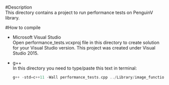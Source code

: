 #Description    
This directory contains a project to run performance tests on PenguinV library.

#How to compile    
- Microsoft Visual Studio    
Open performance_tests.vcxproj file in this directory to create solution for your Visual Studio version. This project was created under Visual Studio 2015.

- g++    
In this directory you need to type/paste this text in terminal:    
	```cpp
	g++ -std=c++11 -Wall performance_tests.cpp ../Library/image_function.cpp ../Library/thread_pool.cpp ../Library/function_pool.cpp performance_test_framework.cpp performance_test_helper.cpp performance_test_image_function.cpp performance_test_function_pool.cpp ../Library/penguinv/penguinv.cpp -o application
	```
